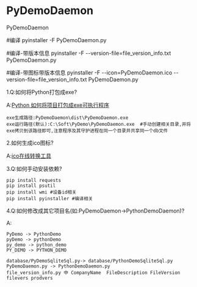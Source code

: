 # PyDemoDaemon
PyDemoDaemon

#编译
pyinstaller  -F  PyDemoDaemon.py  

#编译-带版本信息
pyinstaller  -F --version-file=file_version_info.txt PyDemoDaemon.py

#编译-带图标带版本信息
pyinstaller  -F --icon=PyDemoDaemon.ico --version-file=file_version_info.txt PyDemoDaemon.py

1.Q:如何将Python打包成exe?

A:[Python 如何将项目打包成exe可执行程序](https://blog.csdn.net/qq_33462307/article/details/90479045)

    exe生成路径:PyDemoDaemon\dist\PyDemoDaemon.exe
    exe运行路径(默认):C:\Soft\PyDemo\PyDemoDaemon.exe  #手动创建相关目录,并将exe拷贝到该路径即可,注意程序及其守护进程在同一个目录并共享同一个db文件

2.如何生成ico图标?

A:[ico在线转换工具](http://www.bitbug.net/)

3.Q:如何手动安装依赖?

    pip install requests
    pip install psutil
    pip install wmi #设备id相关
    pip install pyinstaller #编译相关

4.Q:如何修改成其它项目名(如:PyDemoDaemon->PythonDemoDaemon)?

A:

    PyDemo -> PythonDemo
    pyDemo -> pythonDemo
    py_demo -> python_demo
    PY_DEMO -> PYTHON_DEMO
    
    database/PyDemoSqliteSql.py-> database/PythonDemoSqliteSql.py
    PyDemoDaemon.py -> PythonDemoDaemon.py
    file_version_info.py 中 CompanyName  FileDescription FileVersion filevers prodvers

